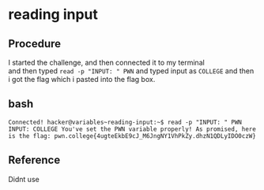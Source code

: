 # reading input

## Procedure
I started the challenge, and then connected it to my terminal<br>
and then typed `read -p "INPUT: " PWN` and  typed input as `COLLEGE` and then i got the
flag which i pasted into the flag box.

## bash
`Connected!
hacker@variables~reading-input:~$ read -p "INPUT: " PWN
INPUT: COLLEGE
You've set the PWN variable properly! As promised, here is the flag:
pwn.college{4ugteEkbE9cJ_M6JngNY1VhPkZy.dhzN1QDLyIDO0czW} `

## Reference
Didnt use
